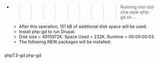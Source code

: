 * >>>>>>>>> Running inst-std-xtra-opw-php-gd.sh ...
  * After this operation, 151 kB of additional disk space will be used.
  * Install php-gd to run Drupal.
  * Disk size = 4915972K. Space Used = 232K. Runtime = 00:00:00:03.
  * The following NEW packages will be installed:
  ```bash
php7.3-gd php-gd
  ```

